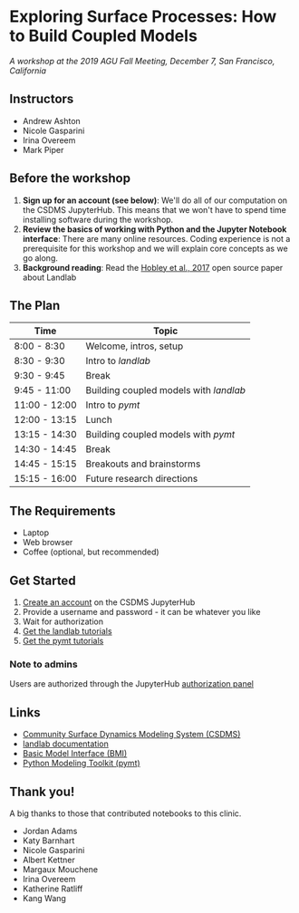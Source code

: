 # Exploring Surface Processes: How to Build Coupled Models

*A workshop at the 2019 AGU Fall Meeting,
December 7, San Francisco, California*

## Instructors

* Andrew Ashton
* Nicole Gasparini
* Irina Overeem
* Mark Piper

## Before the workshop

1. **Sign up for an account (see below)**: We'll do all of our
   computation on the CSDMS JupyterHub. This means that we won't have
   to spend time installing software during the workshop.
1. **Review the basics of working with Python and the Jupyter Notebook
   interface**: There are many online resources. Coding experience is
   not a prerequisite for this workshop and we will explain core
   concepts as we go along.
1. **Background reading**: Read the
   [Hobley et al., 2017](https://www.earth-surf-dynam.net/5/21/2017/esurf-5-21-2017.html)
   open source paper about Landlab


## The Plan

| Time          | Topic                                  |
| ------------- | -------------------------------------- |
|  8:00 - 8:30  | Welcome, intros, setup                 |
|  8:30 - 9:30  | Intro to *landlab*                     |
|  9:30 - 9:45  | Break                                  |
|  9:45 - 11:00 | Building coupled models with *landlab* |
| 11:00 - 12:00 | Intro to *pymt*                        |
| 12:00 - 13:15 | Lunch                                  |
| 13:15 - 14:30 | Building coupled models with *pymt*    |
| 14:30 - 14:45 | Break                                  |
| 14:45 - 15:15 | Breakouts and brainstorms              |
| 15:15 - 16:00 | Future research directions             |


## The Requirements

* Laptop
* Web browser
* Coffee (optional, but recommended)


## Get Started

1. [Create an account](https://csdms.rc.colorado.edu/hub/signup) on the CSDMS JupyterHub
2. Provide a username and password - it can be whatever you like
3. Wait for authorization
4. [Get the landlab tutorials](https://csdms.rc.colorado.edu/hub/user-redirect/git-pull?repo=https%3A%2F%2Fgithub.com%2Flandlab%2Ftutorials&urlpath=tree%2Ftutorials%2Fsyllabus.ipynb&branch=v2_dev)
5. [Get the pymt tutorials](https://csdms.rc.colorado.edu/hub/user-redirect/git-pull?repo=https%3A%2F%2Fgithub.com%2Fcsdms%2Fagu-2019&urlpath=tree%2Fagu-2019%2Fnotebooks%2Findex.ipynb&branch=mdpiper%2Fupdate-notebooks)


### Note to admins

Users are authorized through the JupyterHub
[authorization panel](https://csdms.rc.colorado.edu/hub/authorize)


## Links

* [Community Surface Dynamics Modeling System
  (CSDMS)](http://csdms.colorado.edu)
* [landlab documentation](https://landlab.readthedocs.io/en/v2_dev/)
* [Basic Model Interface (BMI)](http://bmi.readthedocs.io)
* [Python Modeling Toolkit (pymt)](http://pymt.readthedocs.io)


## Thank you!

A big thanks to those that contributed notebooks to this clinic.

*  Jordan Adams
*  Katy Barnhart
*  Nicole Gasparini
*  Albert Kettner
*  Margaux Mouchene
*  Irina Overeem
*  Katherine Ratliff
*  Kang Wang
